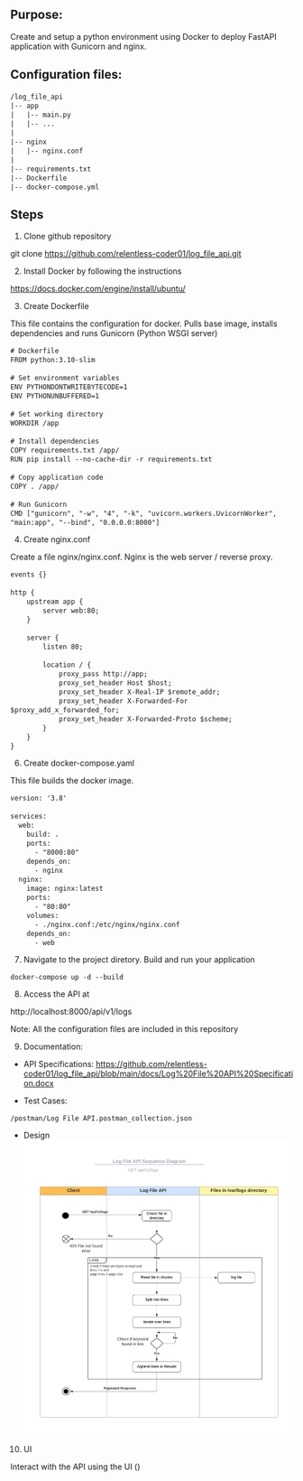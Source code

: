## Purpose:
Create and setup a python environment using Docker to deploy FastAPI application with Gunicorn and nginx.

## Configuration files:
```
/log_file_api
|-- app
|   |-- main.py
|   |-- ...
|
|-- nginx
|   |-- nginx.conf
|
|-- requirements.txt
|-- Dockerfile
|-- docker-compose.yml
```

## Steps
1. Clone github repository

git clone https://github.com/relentless-coder01/log_file_api.git

2. Install Docker by following the instructions

https://docs.docker.com/engine/install/ubuntu/

3. Create Dockerfile

This file contains the configuration for docker. Pulls base image, installs dependencies and runs Gunicorn (Python WSGI server)
```
# Dockerfile
FROM python:3.10-slim

# Set environment variables
ENV PYTHONDONTWRITEBYTECODE=1
ENV PYTHONUNBUFFERED=1

# Set working directory
WORKDIR /app

# Install dependencies
COPY requirements.txt /app/
RUN pip install --no-cache-dir -r requirements.txt

# Copy application code
COPY . /app/

# Run Gunicorn
CMD ["gunicorn", "-w", "4", "-k", "uvicorn.workers.UvicornWorker", "main:app", "--bind", "0.0.0.0:8000"]
```

4. Create nginx.conf

Create a file nginx/nginx.conf. Nginx is the web server / reverse proxy.

```
events {}

http {
    upstream app {
        server web:80;
    }

    server {
        listen 80;

        location / {
            proxy_pass http://app;
            proxy_set_header Host $host;
            proxy_set_header X-Real-IP $remote_addr;
            proxy_set_header X-Forwarded-For $proxy_add_x_forwarded_for;
            proxy_set_header X-Forwarded-Proto $scheme;
        }
    }
}
```

6. Create docker-compose.yaml

This file builds the docker image.
```
version: '3.8'

services:
  web:
    build: .
    ports:
      - "8000:80"
    depends_on:
      - nginx
  nginx:
    image: nginx:latest
    ports:
      - "80:80"
    volumes:
      - ./nginx.conf:/etc/nginx/nginx.conf
    depends_on:
      - web
```

7. Navigate to the project diretory. Build and run your application

```
docker-compose up -d --build
```

8. Access the API at

http://localhost:8000/api/v1/logs

Note: All the configuration files are included in this repository

9. Documentation:

* API Specifications: https://github.com/relentless-coder01/log_file_api/blob/main/docs/Log%20File%20API%20Specification.docx

* Test Cases: 
```
/postman/Log File API.postman_collection.json
```

* Design
[![API docs](docs/Sequence_Diagram.png)](https://github.com/relentless-coder01/log_file_api/blob/main/docs/Sequence_Diagram.png)

10. UI

Interact with the API using the UI
()

